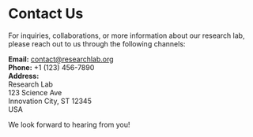 # Contact Us

For inquiries, collaborations, or more information about our research lab, please reach out to us through the following channels:

**Email:** contact@researchlab.org  
**Phone:** +1 (123) 456-7890  
**Address:**  
Research Lab  
123 Science Ave  
Innovation City, ST 12345  
USA  

We look forward to hearing from you!